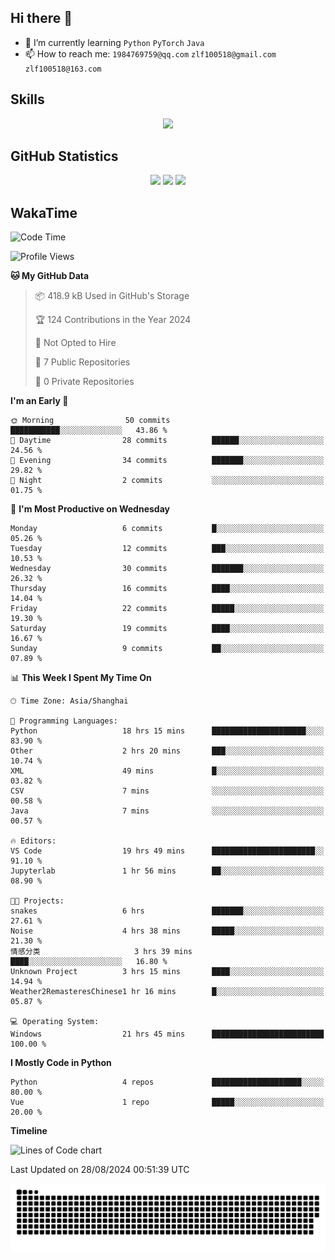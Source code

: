 ## Hi there 👋

- 🌱 I’m currently learning `Python` `PyTorch` `Java`
- 📫 How to reach me: `1984769759@qq.com` `zlf100518@gmail.com` `zlf100518@163.com`

## Skills
<div align="center"> <img src="https://skillicons.dev/icons?i=python,linux,git,github,html,css,js" /> </div>

## GitHub Statistics

<div align="center">
  <img src="https://github-readme-stats.vercel.app/api?username=mrcchenfeng&show_icons=true&theme=tokyonight" />
  <img src="https://github-readme-stats.vercel.app/api/top-langs/?username=mrcchenfeng&show_icons=true&theme=tokyonight" />
  <img src="https://github-readme-activity-graph.vercel.app/graph?username=mrcchenfeng&theme=xcode" />
</div>

## WakaTime

<!--START_SECTION:waka-->
![Code Time](http://img.shields.io/badge/Code%20Time-53%20hrs%2011%20mins-blue)

![Profile Views](http://img.shields.io/badge/Profile%20Views-1-blue)

**🐱 My GitHub Data** 

> 📦 418.9 kB Used in GitHub's Storage 
 > 
> 🏆 124 Contributions in the Year 2024
 > 
> 🚫 Not Opted to Hire
 > 
> 📜 7 Public Repositories 
 > 
> 🔑 0 Private Repositories 
 > 
**I'm an Early 🐤** 

```text
🌞 Morning                50 commits          ███████████░░░░░░░░░░░░░░   43.86 % 
🌆 Daytime                28 commits          ██████░░░░░░░░░░░░░░░░░░░   24.56 % 
🌃 Evening                34 commits          ███████░░░░░░░░░░░░░░░░░░   29.82 % 
🌙 Night                  2 commits           ░░░░░░░░░░░░░░░░░░░░░░░░░   01.75 % 
```
📅 **I'm Most Productive on Wednesday** 

```text
Monday                   6 commits           █░░░░░░░░░░░░░░░░░░░░░░░░   05.26 % 
Tuesday                  12 commits          ███░░░░░░░░░░░░░░░░░░░░░░   10.53 % 
Wednesday                30 commits          ███████░░░░░░░░░░░░░░░░░░   26.32 % 
Thursday                 16 commits          ████░░░░░░░░░░░░░░░░░░░░░   14.04 % 
Friday                   22 commits          █████░░░░░░░░░░░░░░░░░░░░   19.30 % 
Saturday                 19 commits          ████░░░░░░░░░░░░░░░░░░░░░   16.67 % 
Sunday                   9 commits           ██░░░░░░░░░░░░░░░░░░░░░░░   07.89 % 
```


📊 **This Week I Spent My Time On** 

```text
🕑︎ Time Zone: Asia/Shanghai

💬 Programming Languages: 
Python                   18 hrs 15 mins      █████████████████████░░░░   83.90 % 
Other                    2 hrs 20 mins       ███░░░░░░░░░░░░░░░░░░░░░░   10.74 % 
XML                      49 mins             █░░░░░░░░░░░░░░░░░░░░░░░░   03.82 % 
CSV                      7 mins              ░░░░░░░░░░░░░░░░░░░░░░░░░   00.58 % 
Java                     7 mins              ░░░░░░░░░░░░░░░░░░░░░░░░░   00.57 % 

🔥 Editors: 
VS Code                  19 hrs 49 mins      ███████████████████████░░   91.10 % 
Jupyterlab               1 hr 56 mins        ██░░░░░░░░░░░░░░░░░░░░░░░   08.90 % 

🐱‍💻 Projects: 
snakes                   6 hrs               ███████░░░░░░░░░░░░░░░░░░   27.61 % 
Noise                    4 hrs 38 mins       █████░░░░░░░░░░░░░░░░░░░░   21.30 % 
情感分类                     3 hrs 39 mins       ████░░░░░░░░░░░░░░░░░░░░░   16.80 % 
Unknown Project          3 hrs 15 mins       ████░░░░░░░░░░░░░░░░░░░░░   14.94 % 
Weather2RemasteresChinese1 hr 16 mins        █░░░░░░░░░░░░░░░░░░░░░░░░   05.87 % 

💻 Operating System: 
Windows                  21 hrs 45 mins      █████████████████████████   100.00 % 
```

**I Mostly Code in Python** 

```text
Python                   4 repos             ████████████████████░░░░░   80.00 % 
Vue                      1 repo              █████░░░░░░░░░░░░░░░░░░░░   20.00 % 
```



**Timeline**

![Lines of Code chart](https://raw.githubusercontent.com/mrcchenfeng/mrcchenfeng/main/assets/bar_graph.png)


 Last Updated on 28/08/2024 00:51:39 UTC
<!--END_SECTION:waka-->

<div align="center"><img src="./assets/github-snake-dark.svg" /></div>
